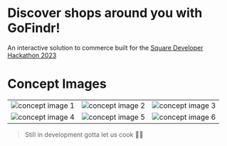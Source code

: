 # Discover shops around you with GoFindr!

An interactive solution to commerce built for the [Square Developer Hackathon 2023](https://square2023.devpost.com/)

# Concept Images
| | | |
| :---: | :---: | :---: |
![concept image 1](https://nature-images.sfo3.cdn.digitaloceanspaces.com/gofindr/assets/image.png "Concept Image 1") | ![concept image 2](https://nature-images.sfo3.cdn.digitaloceanspaces.com/gofindr/assets/image2.png "Concept Image 2") | ![concept image 3](https://nature-images.sfo3.cdn.digitaloceanspaces.com/gofindr/assets/image3.png "Concept Image 3")
![concept image 4](https://nature-images.sfo3.cdn.digitaloceanspaces.com/gofindr/assets/image4.png "Concept Image 4") | ![concept image 5](https://nature-images.sfo3.cdn.digitaloceanspaces.com/gofindr/assets/image5.png "Concept Image 5") | ![concept image 6](https://nature-images.sfo3.cdn.digitaloceanspaces.com/gofindr/assets/image6.png "Concept Image 6")

> Still in development gotta let us cook 👨‍🍳
